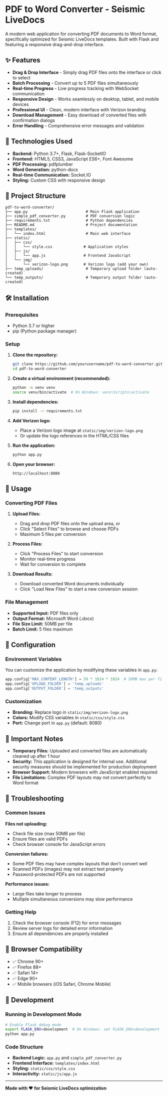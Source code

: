 # PDF to Word Converter - Seismic LiveDocs

A modern web application for converting PDF documents to Word format, specifically optimized for Seismic LiveDocs templates. Built with Flask and featuring a responsive drag-and-drop interface.

## ✨ Features

- **Drag & Drop Interface** - Simply drag PDF files onto the interface or click to select
- **Batch Processing** - Convert up to 5 PDF files simultaneously
- **Real-time Progress** - Live progress tracking with WebSocket communication
- **Responsive Design** - Works seamlessly on desktop, tablet, and mobile devices
- **Professional UI** - Clean, modern interface with Verizon branding
- **Download Management** - Easy download of converted files with confirmation dialogs
- **Error Handling** - Comprehensive error messages and validation

## 🚀 Technologies Used

- **Backend:** Python 3.7+, Flask, Flask-SocketIO
- **Frontend:** HTML5, CSS3, JavaScript ES6+, Font Awesome
- **PDF Processing:** pdfplumber
- **Word Generation:** python-docx
- **Real-time Communication:** Socket.IO
- **Styling:** Custom CSS with responsive design

## 📁 Project Structure

```
pdf-to-word-converter/
├── app.py                          # Main Flask application
├── simple_pdf_converter.py         # PDF conversion logic
├── requirements.txt                # Python dependencies
├── README.md                       # Project documentation
├── templates/
│   └── index.html                  # Main web interface
├── static/
│   ├── css/
│   │   └── style.css              # Application styles
│   ├── js/
│   │   └── app.js                 # Frontend JavaScript
│   └── img/
│       └── verizon-logo.png       # Verizon logo (add your own)
├── temp_uploads/                   # Temporary upload folder (auto-created)
└── temp_outputs/                   # Temporary output folder (auto-created)
```

## 🛠️ Installation

### Prerequisites

- Python 3.7 or higher
- pip (Python package manager)

### Setup

1. **Clone the repository:**
   ```bash
   git clone https://github.com/yourusername/pdf-to-word-converter.git
   cd pdf-to-word-converter
   ```

2. **Create a virtual environment (recommended):**
   ```bash
   python -m venv venv
   source venv/bin/activate  # On Windows: venv\Scripts\activate
   ```

3. **Install dependencies:**
   ```bash
   pip install -r requirements.txt
   ```

4. **Add Verizon logo:**
   - Place a Verizon logo image at `static/img/verizon-logo.png`
   - Or update the logo references in the HTML/CSS files

5. **Run the application:**
   ```bash
   python app.py
   ```

6. **Open your browser:**
   ```
   http://localhost:8080
   ```

## 📖 Usage

### Converting PDF Files

1. **Upload Files:**
   - Drag and drop PDF files onto the upload area, or
   - Click "Select Files" to browse and choose PDFs
   - Maximum 5 files per conversion

2. **Process Files:**
   - Click "Process Files" to start conversion
   - Monitor real-time progress
   - Wait for conversion to complete

3. **Download Results:**
   - Download converted Word documents individually
   - Click "Load New Files" to start a new conversion session

### File Management

- **Supported Input:** PDF files only
- **Output Format:** Microsoft Word (.docx)
- **File Size Limit:** 50MB per file
- **Batch Limit:** 5 files maximum

## 🔧 Configuration

### Environment Variables

You can customize the application by modifying these variables in `app.py`:

```python
app.config['MAX_CONTENT_LENGTH'] = 50 * 1024 * 1024  # 50MB max per file
app.config['UPLOAD_FOLDER'] = 'temp_uploads'
app.config['OUTPUT_FOLDER'] = 'temp_outputs'
```

### Customization

- **Branding:** Replace logo in `static/img/verizon-logo.png`
- **Colors:** Modify CSS variables in `static/css/style.css`
- **Port:** Change port in `app.py` (default: 8080)

## 🚨 Important Notes

- **Temporary Files:** Uploaded and converted files are automatically cleaned up after 1 hour
- **Security:** This application is designed for internal use. Additional security measures should be implemented for production deployment
- **Browser Support:** Modern browsers with JavaScript enabled required
- **File Limitations:** Complex PDF layouts may not convert perfectly to Word format

## 🐛 Troubleshooting

### Common Issues

**Files not uploading:**
- Check file size (max 50MB per file)
- Ensure files are valid PDFs
- Check browser console for JavaScript errors

**Conversion failures:**
- Some PDF files may have complex layouts that don't convert well
- Scanned PDFs (images) may not extract text properly
- Password-protected PDFs are not supported

**Performance issues:**
- Large files take longer to process
- Multiple simultaneous conversions may slow performance

### Getting Help

1. Check the browser console (F12) for error messages
2. Review server logs for detailed error information
3. Ensure all dependencies are properly installed

## 📱 Browser Compatibility

- ✅ Chrome 90+
- ✅ Firefox 88+
- ✅ Safari 14+
- ✅ Edge 90+
- ✅ Mobile browsers (iOS Safari, Chrome Mobile)

## 🔄 Development

### Running in Development Mode

```bash
# Enable Flask debug mode
export FLASK_ENV=development  # On Windows: set FLASK_ENV=development
python app.py
```

### Code Structure

- **Backend Logic:** `app.py` and `simple_pdf_converter.py`
- **Frontend Interface:** `templates/index.html`
- **Styling:** `static/css/style.css`
- **Interactivity:** `static/js/app.js`

---

**Made with ❤️ for Seismic LiveDocs optimization**
